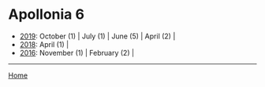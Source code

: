# Apollonia 6

  * [2019](./apollonia-6-2019.md): 
      October (1) | 
      July (1) | 
      June (5) | 
      April (2) | 
  * [2018](./apollonia-6-2018.md): 
      April (1) | 
  * [2016](./apollonia-6-2016.md): 
      November (1) | 
      February (2) | 

----

[Home](../)
